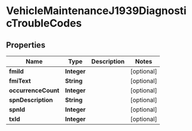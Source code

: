 
# VehicleMaintenanceJ1939DiagnosticTroubleCodes

## Properties
Name | Type | Description | Notes
------------ | ------------- | ------------- | -------------
**fmiId** | **Integer** |  |  [optional]
**fmiText** | **String** |  |  [optional]
**occurrenceCount** | **Integer** |  |  [optional]
**spnDescription** | **String** |  |  [optional]
**spnId** | **Integer** |  |  [optional]
**txId** | **Integer** |  |  [optional]



